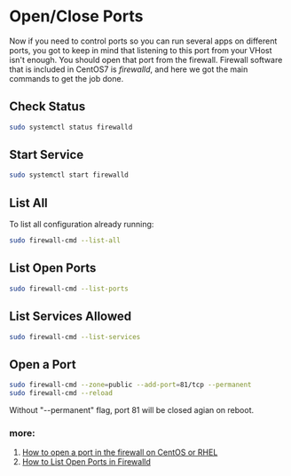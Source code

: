 # Open/Close Ports
Now if you need to control ports so you can run several apps on different ports, you got to keep in mind that listening to this port from your VHost isn't enough. You should open that port from the firewall.
Firewall software that is included in CentOS7 is *firewalld*, and here we got the main commands to get the job done.
## Check Status
```bash
sudo systemctl status firewalld
```
## Start Service
```bash
sudo systemctl start firewalld
```
## List All
To list all configuration already running:
```bash
sudo firewall-cmd --list-all
```
## List Open Ports
```bash
sudo firewall-cmd --list-ports
```
## List Services Allowed
```bash
sudo firewall-cmd --list-services
```
## Open a Port
```bash
sudo firewall-cmd --zone=public --add-port=81/tcp --permanent
sudo firewall-cmd --reload
```
Without "--permanent" flag, port 81 will be closed agian on reboot.

### more:
1. [How to open a port in the firewall on CentOS or RHEL](http://ask.xmodulo.com/open-port-firewall-centos-rhel.html)
2. [How to List Open Ports in Firewalld](https://linuxhint.com/list_open_ports_firewalld/)
